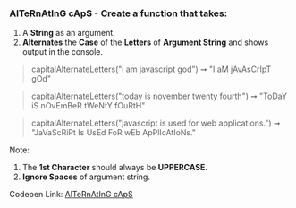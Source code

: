 ### AlTeRnAtInG cApS - Create a function that takes: 

1. A **String** as an argument. 
1. **Alternates** the **Case** of the **Letters** of **Argument String** and shows output in the console.

> capitalAlternateLetters("i am javascript god") ➞ "I aM jAvAsCrIpT gOd"

> capitalAlternateLetters("today is november twenty fourth") ➞ "ToDaY iS nOvEmBeR tWeNtY fOuRtH"

> capitalAlternateLetters("javascript is used for web applications.") ➞ "JaVaScRiPt Is UsEd FoR wEb ApPlIcAtIoNs."

Note:
1. The **1st Character** should always be **UPPERCASE**.
1. **Ignore Spaces** of argument string.

Codepen Link: [AlTeRnAtInG cApS](https://codepen.io/naveencoder/pen/RwwmZWL?editors=0012)
